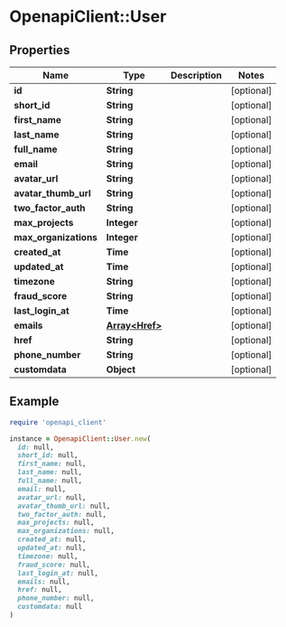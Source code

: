 # OpenapiClient::User

## Properties

| Name | Type | Description | Notes |
| ---- | ---- | ----------- | ----- |
| **id** | **String** |  | [optional] |
| **short_id** | **String** |  | [optional] |
| **first_name** | **String** |  | [optional] |
| **last_name** | **String** |  | [optional] |
| **full_name** | **String** |  | [optional] |
| **email** | **String** |  | [optional] |
| **avatar_url** | **String** |  | [optional] |
| **avatar_thumb_url** | **String** |  | [optional] |
| **two_factor_auth** | **String** |  | [optional] |
| **max_projects** | **Integer** |  | [optional] |
| **max_organizations** | **Integer** |  | [optional] |
| **created_at** | **Time** |  | [optional] |
| **updated_at** | **Time** |  | [optional] |
| **timezone** | **String** |  | [optional] |
| **fraud_score** | **String** |  | [optional] |
| **last_login_at** | **Time** |  | [optional] |
| **emails** | [**Array&lt;Href&gt;**](Href.md) |  | [optional] |
| **href** | **String** |  | [optional] |
| **phone_number** | **String** |  | [optional] |
| **customdata** | **Object** |  | [optional] |

## Example

```ruby
require 'openapi_client'

instance = OpenapiClient::User.new(
  id: null,
  short_id: null,
  first_name: null,
  last_name: null,
  full_name: null,
  email: null,
  avatar_url: null,
  avatar_thumb_url: null,
  two_factor_auth: null,
  max_projects: null,
  max_organizations: null,
  created_at: null,
  updated_at: null,
  timezone: null,
  fraud_score: null,
  last_login_at: null,
  emails: null,
  href: null,
  phone_number: null,
  customdata: null
)
```

